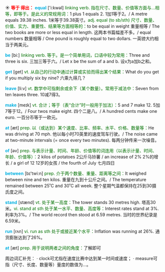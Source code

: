 ☀ <font color="red">**等于 得出：**</font>
<font color="sky blue">**equal**</font> ['i:kwəl] 
<font color="rgb(227, 108, 9)">linking verb. 指在尺寸、数量、价值等方面与…相等，即等于。是此义的常规用词：</font>1 plus 1 equals 2. 1加1等于2。/ A metre equals 39.38 inches. 1米等于39.38英寸。<font color="rgb(227, 108, 9)">adj. equal (to sb/sth) 尺寸、数量、价值、实力、重要性、结果等方面相等的：</font>to be equal in weight 重量相等 / The two books are more or less equal in length. 这两本书篇幅差不多。/ equal numbers 数量相等 / One pound is roughly equal to two dollars. 一英镑大约相当于两美元。

<font color="sky blue">**be**</font> [bi:] 
<font color="rgb(227, 108, 9)">linking verb. 等于。是一个简单用词，口语中较为常用：</font>Three and three is six. 三加三等于六。/ Let x be the sum of a and b. 设x为a加b之和。

<font color="sky blue">**get**</font> [ɡet] 
<font color="rgb(227, 108, 9)">vt. 从自己的行动中通过计算或实验而得出某个结果：</font>What do you get if you multiply six by nine? 六乘九得几？

<font color="sky blue">**leave**</font> [li:v] 
<font color="rgb(227, 108, 9)">vt. 数学中可指剩余或余下（某个数量）。常用于减法中：</font>Seven from ten leaves three. 10减7得3。

<font color="sky blue">**make**</font> [meɪk] 
<font color="rgb(227, 108, 9)">vt. 合计；等于（表“合计”时一般用于加法）：</font>5 and 7 make 12. 5加7等于12。/ Four twos make eight. 四个二是八。/ A hundred cents make one euro. 一百分币等于一欧元。

<font color="sky blue">**at**</font> [æt] 
<font color="rgb(227, 108, 9)">prep. 以（或达到）某个速度、比率、频率、水平、价格、数量等：</font>He was driving at 70 mph. 他以每小时70英里的速度驾车行驶。/ The noise came at two-minute intervals (= once every two minutes). 每两分钟传来一次噪音。

<font color="sky blue">**of**</font> [əv] 
<font color="rgb(227, 108, 9)">prep. 与表示计量、时间、年龄、价值等的词连用（以表示计量、时间、年龄、价值等）：</font>2 kilos of potatoes 2公斤马铃薯 / an increase of 2% 2%的增长 / a girl of 12 12岁的女孩 / the fourth of July 七月四日

<font color="sky blue">**between**</font> [bɪ'twi:n] 
<font color="rgb(227, 108, 9)">prep. 介于两个数量、重量、距离等之间：</font>It weighed between nine and ten kilos. 重量在九到十公斤之间。/ The temperature remained between 25˚C and 30˚C all week. 整个星期气温都保持在25到30摄氏度之间。

<font color="sky blue">**stand**</font> [stænd] 
<font color="rgb(227, 108, 9)">vt. 处于某一高度：</font>The tower stands 30 metres high. 塔高30米。<font color="rgb(227, 108, 9)">vi. stand at sth 处于某一水平、数量、高度等：</font>Interest rates stand at 3%. 利率为3%。/ The world record then stood at 6.59 metres. 当时的世界纪录是6.59米。

<font color="sky blue">**run**</font> [rʌn] 
<font color="rgb(227, 108, 9)">vi. run as sth 处于或接近某个水平：</font>Inflation was running at 26%. 通货膨胀达到了26%。

<font color="sky blue">**at**</font> [æt] 
<font color="rgb(227, 108, 9)">prep. 用于说明两者之间的角度：</font>了解即可

周边词汇补充：
· clock可尤指在速度比赛中达到某一时间或速度；
· measure可指（尺寸、长度、数量等）量度的数值为…。
